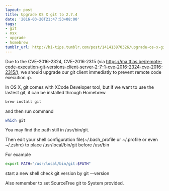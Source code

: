 ```yaml
---
layout: post
title: Upgrade OS X git to 2.7.4
date: '2016-03-20T21:47:53+08:00'
tags:
- git
- osx
- upgrade
- homebrew
tumblr_url: http://hi-tips.tumblr.com/post/141413870326/upgrade-os-x-git-to-274
---
```

Due to the CVE-2016-2324, CVE-2016‑2315 (via https://ma.ttias.be/remote-code-execution-git-versions-client-server-2-7-1-cve-2016-2324-cve-2016-2315/), we should upgrade our git client immediatly to prevent remote code execution :p.

In OS X, git comes with XCode Developer tool, but if we want to use the lastest git, it can be installed through Homebrew.

```bash
brew install git
```

and then run command

```bash
which git
```


You may find the path still in /usr/bin/git.

Then edit your shell configuration file(~/.bash_profile or ~/.profile or even ~/.zshrc) to place /usr/local/bin/git before /usr/bin 

For example

```bash
export PATH="/usr/local/bin/git:$PATH"
```


start a new shell check git version by git --version

Also remember to set SourceTree git to System provided.
